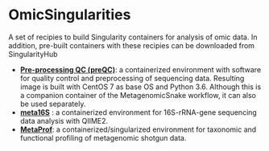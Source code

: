 # OmicSingularities
A set of recipies to build Singularity containers for analysis of omic data. In addition, pre-built containers with these recipies can be downloaded from SingularityHub

- [**Pre-processing QC (preQC)**](https://github.com/mticlla/OmicSingularities/tree/master/preQC): a containerized environment with software for quality control and preprocessing of sequencing data. Resulting image is built with CentOS 7 as base OS and Python 3.6. Although this is a companion container of the MetagenomicSnake workflow, it can also be used separately.
- [**meta16S**](https://github.com/mticlla/OmicSingularities/tree/master/meta16S) : a containerized environment for 16S-rRNA-gene sequencing data analysis with QIIME2.
- [**MetaProf**](https://github.com/mticlla/OmicSingularities/blob/master/metaProf/README.md): a containerized/singularized environment for taxonomic and functional profiling of metagenomic shotgun data.
